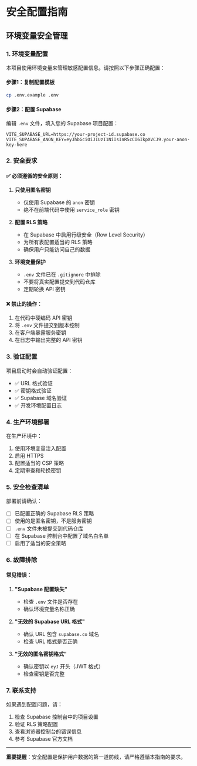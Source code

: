 # 安全配置指南

## 环境变量安全管理

### 1. 环境变量配置

本项目使用环境变量来管理敏感配置信息。请按照以下步骤正确配置：

#### 步骤1：复制配置模板
```bash
cp .env.example .env
```

#### 步骤2：配置 Supabase
编辑 `.env` 文件，填入您的 Supabase 项目配置：

```env
VITE_SUPABASE_URL=https://your-project-id.supabase.co
VITE_SUPABASE_ANON_KEY=eyJhbGciOiJIUzI1NiIsInR5cCI6IkpXVCJ9.your-anon-key-here
```

### 2. 安全要求

#### ✅ 必须遵循的安全原则：

1. **只使用匿名密钥**
   - 仅使用 Supabase 的 `anon` 密钥
   - 绝不在前端代码中使用 `service_role` 密钥

2. **配置 RLS 策略**
   - 在 Supabase 中启用行级安全（Row Level Security）
   - 为所有表配置适当的 RLS 策略
   - 确保用户只能访问自己的数据

3. **环境变量保护**
   - `.env` 文件已在 `.gitignore` 中排除
   - 不要将真实配置提交到代码仓库
   - 定期轮换 API 密钥

#### ❌ 禁止的操作：

1. 在代码中硬编码 API 密钥
2. 将 `.env` 文件提交到版本控制
3. 在客户端暴露服务密钥
4. 在日志中输出完整的 API 密钥

### 3. 验证配置

项目启动时会自动验证配置：

- ✅ URL 格式验证
- ✅ 密钥格式验证  
- ✅ Supabase 域名验证
- ✅ 开发环境配置日志

### 4. 生产环境部署

在生产环境中：

1. 使用环境变量注入配置
2. 启用 HTTPS
3. 配置适当的 CSP 策略
4. 定期审查和轮换密钥

### 5. 安全检查清单

部署前请确认：

- [ ] 已配置正确的 Supabase RLS 策略
- [ ] 使用的是匿名密钥，不是服务密钥
- [ ] `.env` 文件未被提交到代码仓库
- [ ] 在 Supabase 控制台中配置了域名白名单
- [ ] 启用了适当的安全策略

### 6. 故障排除

#### 常见错误：

1. **"Supabase 配置缺失"**
   - 检查 `.env` 文件是否存在
   - 确认环境变量名称正确

2. **"无效的 Supabase URL 格式"**
   - 确认 URL 包含 `supabase.co` 域名
   - 检查 URL 格式是否正确

3. **"无效的匿名密钥格式"**
   - 确认密钥以 `eyJ` 开头（JWT 格式）
   - 检查密钥是否完整

### 7. 联系支持

如果遇到配置问题，请：

1. 检查 Supabase 控制台中的项目设置
2. 验证 RLS 策略配置
3. 查看浏览器控制台的错误信息
4. 参考 Supabase 官方文档

---

**重要提醒**：安全配置是保护用户数据的第一道防线，请严格遵循本指南的要求。
